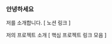 ### 안녕하세요

저를 소개합니다.
[ 노션 링크 ]

저의 프로젝트 소개
[ 핵심 프로젝트 링크 모음 ]


<!--
**mimgggg4444/mimgggg4444** is a ✨ _special_ ✨ repository because its `README.md` (this file) appears on your GitHub profile.

Here are some ideas to get you started:

- 🔭 I’m currently working on ...
- 🌱 I’m currently learning ...
- 👯 I’m looking to collaborate on ...
- 🤔 I’m looking for help with ...
- 💬 Ask me about ...
- 📫 How to reach me: ...
- 😄 Pronouns: ...
- ⚡ Fun fact: ...
-->

